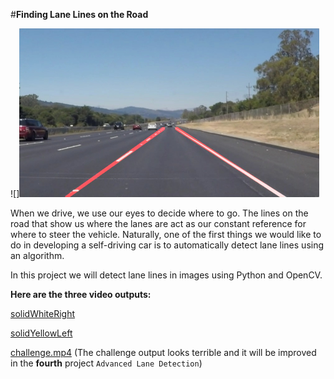 #**Finding Lane Lines on the Road**

![]<img src="laneLines_thirdPass.jpg" width="480" alt="Combined Image" />

When we drive, we use our eyes to decide where to go.  The lines on the road that show us where the lanes are act as our constant reference for where to steer the vehicle.  Naturally, one of the first things we would like to do in developing a self-driving car is to automatically detect lane lines using an algorithm.

In this project we will detect lane lines in images using Python and OpenCV.

**Here are the three video outputs:**

[solidWhiteRight](https://youtu.be/Z2jIYpLWSio)

[solidYellowLeft](https://youtu.be/kpUZcFtrRr8)

[challenge.mp4](https://youtu.be/PmJQeBBiHuA) (The challenge output looks terrible and it will be improved in the **fourth** project `Advanced Lane Detection`)
